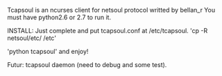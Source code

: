 Tcapsoul is an ncurses client for netsoul protocol writted by bellan_r
You must have python2.6 or 2.7 to run it.

INSTALL:
Just complete and put tcapsoul.conf at /etc/tcapsoul.
'cp -R netsoul/etc/ /etc'

'python tcapsoul' and enjoy!


Futur: tcapsoul daemon (need to debug and some test).
